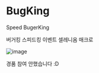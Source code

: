 # BugKing
Speed BugerKing

버거킹 스피드킹 이벤트 셀레니옴 매크로

![image](https://github.com/heist332/BugKing/assets/79750848/36247fa2-025a-40fb-8179-1d6d8bd5cf30)

경품 참여 안했습니다 :D
